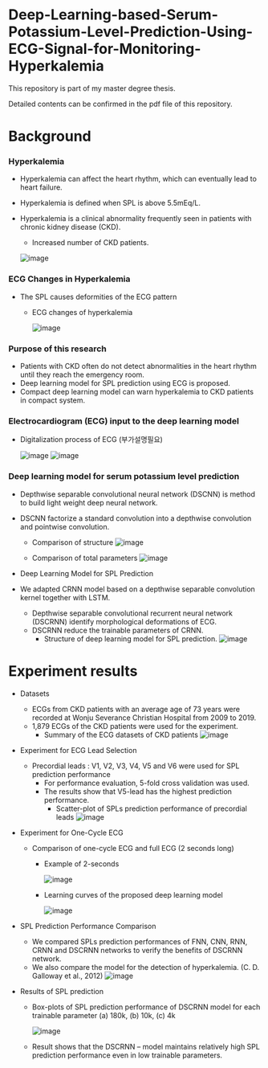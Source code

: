 # Deep-Learning-based-Serum-Potassium-Level-Prediction-Using-ECG-Signal-for-Monitoring-Hyperkalemia

This repository is part of my master degree thesis.

Detailed contents can be confirmed in the pdf file of this repository.

# Background

### Hyperkalemia

* Hyperkalemia can affect the heart rhythm, which can eventually lead to heart failure.
* Hyperkalemia is defined when SPL is above 5.5mEq/L.
* Hyperkalemia is a clinical abnormality frequently seen in patients with chronic kidney disease (CKD).
  * Increased number of CKD patients.

  ![image](https://user-images.githubusercontent.com/86009768/137897151-15459392-05df-41a3-b1eb-845aa32164f8.png)

### ECG Changes in Hyperkalemia

* The SPL causes deformities of the ECG pattern
  * ECG changes of hyperkalemia
  
    ![image](https://user-images.githubusercontent.com/86009768/137899982-5594649c-3638-494d-99f0-c0465c72b2db.png)

### Purpose of this research

* Patients with CKD often do not detect abnormalities in the heart rhythm until they reach the emergency room.
* Deep learning model for SPL prediction using ECG is proposed.
* Compact deep learning model can warn hyperkalemia to CKD patients in compact system.

### Electrocardiogram (ECG) input to the deep learning model

* Digitalization process of ECG (부가설명필요)
  
  ![image](https://user-images.githubusercontent.com/86009768/138120927-23e66fe6-edd2-4f7d-abfc-49fb3afd36c0.png)
  ![image](https://user-images.githubusercontent.com/86009768/138121349-938bc128-dd87-477f-8c6e-cdc3c27b067b.png)

### Deep learning model for serum potassium level prediction

* Depthwise separable convolutional neural network (DSCNN) is method to build light weight deep neural network.
* DSCNN factorize a standard convolution into a depthwise convolution and pointwise convolution.
  * Comparison of structure
   ![image](https://user-images.githubusercontent.com/86009768/138124973-b8092ed2-80c6-49df-9422-31e07498b319.png)


  * Comparison of total parameters
  ![image](https://user-images.githubusercontent.com/86009768/138125014-37bf5471-0163-4c48-be4b-467e6f39edad.png)

* Deep Learning Model for SPL Prediction
* We adapted CRNN model based on a depthwise separable convolution kernel together with LSTM.
  * Depthwise separable convolutional recurrent neural network (DSCRNN) identify morphological deformations of ECG.
  * DSCRNN reduce the trainable parameters of CRNN.
    * Structure of deep learning model for SPL prediction.
      ![image](https://user-images.githubusercontent.com/86009768/138125283-e0d7b395-0a40-4d77-8336-cd7aee1a3be8.png)

# Experiment results

* Datasets
  * ECGs from CKD patients with an average age of 73 years were recorded at Wonju Severance Christian Hospital from 2009 to 2019.
  * 1,879 ECGs of the CKD patients were used for the experiment.
    * Summary of the ECG datasets of CKD patients
     ![image](https://user-images.githubusercontent.com/86009768/138126983-72638c70-5a8d-45ef-b1f0-a058755eb2a9.png)

* Experiment for ECG Lead Selection
  * Precordial leads : V1, V2, V3, V4, V5 and V6 were used for SPL prediction performance
    * For performance evaluation, 5-fold cross validation was used.
    * The results show that V5-lead has the highest prediction performance.
      * Scatter-plot of SPLs prediction performance of precordial leads
        ![image](https://user-images.githubusercontent.com/86009768/138127293-9aae81e7-0170-4580-b9c6-d853999e4acd.png)
        
* Experiment for One-Cycle ECG
  * Comparison of one-cycle ECG and full ECG (2 seconds long)
    * Example of 2-seconds
    
      ![image](https://user-images.githubusercontent.com/86009768/138127424-a7ba8211-9d19-4b8a-8b37-e972142a713b.png)
    
    * Learning curves of the proposed deep learning model
      
      ![image](https://user-images.githubusercontent.com/86009768/138127466-8ec81a2c-27d1-4254-aa0b-a0681d447e85.png)

* SPL Prediction Performance Comparison
  * We compared SPLs prediction performances of FNN, CNN, RNN, CRNN and DSCRNN networks to verify the benefits of DSCRNN network.
  * We also compare the model for the detection of hyperkalemia. (C. D. Galloway et al., 2012)
    ![image](https://user-images.githubusercontent.com/86009768/138127554-1d563a27-a28d-46fc-8063-177d4920348d.png)

* Results of SPL prediction
  * Box-plots of SPL prediction performance of DSCRNN model for each trainable parameter
    (a) 180k, (b) 10k, (c) 4k
    
    ![image](https://user-images.githubusercontent.com/86009768/138127674-a514e86e-cbd1-488d-9c0d-ca78c1ae0edf.png)

  * Result shows that the DSCRNN – model maintains relatively high SPL prediction performance even in low trainable parameters.




